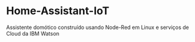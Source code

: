 # Home-Assistant-IoT
Assistente domótico construído usando Node-Red em Linux e serviços de Cloud da IBM Watson
